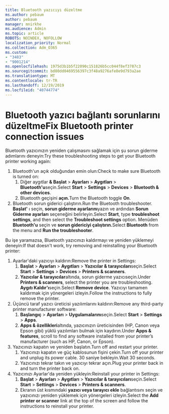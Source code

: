 ```yaml
---
title: Bluetooth yazıcıyı düzeltme
ms.author: pebaum
author: pebaum
manager: mnirkhe
ms.audience: Admin
ms.topic: article
ROBOTS: NOINDEX, NOFOLLOW
localization_priority: Normal
ms.collection: Adm_O365
ms.custom:
- "3483"
- "9001214"
ms.openlocfilehash: 1975d3b1b5f22090c151826b5cc044f8ef3787c3
ms.sourcegitcommit: bd80dd0469556397c3f48a9276afe8e9d793a2ae
ms.translationtype: MT
ms.contentlocale: tr-TR
ms.lasthandoff: 12/19/2019
ms.locfileid: "40744774"
---
```

# <a name="fix-bluetooth-printer-connection-issues"></a><span data-ttu-id="65b72-102">Bluetooth yazıcı bağlantı sorunlarını düzeltme</span><span class="sxs-lookup"><span data-stu-id="65b72-102">Fix Bluetooth printer connection issues</span></span>

<span data-ttu-id="65b72-103">Bluetooth yazıcınızın yeniden çalışmasını sağlamak için şu sorun giderme adımlarını deneyin:</span><span class="sxs-lookup"><span data-stu-id="65b72-103">Try these troubleshooting steps to get your Bluetooth printer working again:</span></span>


1. <span data-ttu-id="65b72-104">Bluetooth'un açık olduğundan emin olun:</span><span class="sxs-lookup"><span data-stu-id="65b72-104">Check to make sure Bluetooth is turned on:</span></span>
    1. <span data-ttu-id="65b72-105">Diğer aygıtlar **& Başlat** > **Ayarları** > **Aygıtları** > **Bluetooth'u**seçin.</span><span class="sxs-lookup"><span data-stu-id="65b72-105">Select **Start** > **Settings** > **Devices** > **Bluetooth & other devices**.</span></span>
    2. <span data-ttu-id="65b72-106">Bluetooth geçişini **açın.**</span><span class="sxs-lookup"><span data-stu-id="65b72-106">Turn the Bluetooth toggle **On**.</span></span>
2. <span data-ttu-id="65b72-107">Bluetooth sorun giderici çalıştırın.</span><span class="sxs-lookup"><span data-stu-id="65b72-107">Run the Bluetooth troubleshooter.</span></span> <br>
    <span data-ttu-id="65b72-108">**Başlat'** ı seçin, **sorun giderme ayarlarını**yazın ve ardından **Sorun Giderme ayarları** seçeneğini belirleyin.</span><span class="sxs-lookup"><span data-stu-id="65b72-108">Select **Start**, type **troubleshoot settings**, and then select the **Troubleshoot settings** option.</span></span> <span data-ttu-id="65b72-109">Menüden **Bluetooth'u** seçin ve **sorun gidericiyi çalıştırın.**</span><span class="sxs-lookup"><span data-stu-id="65b72-109">Select **Bluetooth** from the menu and **Run the troubleshooter**.</span></span>

<span data-ttu-id="65b72-110">Bu işe yaramazsa, Bluetooth yazıcınızı kaldırmayı ve yeniden yüklemeyi deneyin:</span><span class="sxs-lookup"><span data-stu-id="65b72-110">If that doesn't work, try removing and reinstalling your Bluetooth printer:</span></span>

1. <span data-ttu-id="65b72-111">Ayarlar'daki yazıcıyı kaldırın:</span><span class="sxs-lookup"><span data-stu-id="65b72-111">Remove the printer in Settings:</span></span>
    1. <span data-ttu-id="65b72-112">**Başlat** > **Ayarları** > **Aygıtları** > **Yazıcılar & tarayıcıları**seçin.</span><span class="sxs-lookup"><span data-stu-id="65b72-112">Select **Start** > **Settings** > **Devices** > **Printers & scanners**.</span></span>
    2. <span data-ttu-id="65b72-113">**Yazıcılar & tarayıcılar**altında, sorun giderme yazıcıseçin.</span><span class="sxs-lookup"><span data-stu-id="65b72-113">Under **Printers & scanners**, select the printer you are troubleshooting.</span></span> <span data-ttu-id="65b72-114">**Aygıtı Kaldır'ı**seçin.</span><span class="sxs-lookup"><span data-stu-id="65b72-114">Select **Remove device**.</span></span> <span data-ttu-id="65b72-115">Yazıcıyı tamamen kaldırmak için yönergeleri izleyin.</span><span class="sxs-lookup"><span data-stu-id="65b72-115">Follow the instructions to fully remove the printer.</span></span>
2. <span data-ttu-id="65b72-116">Üçüncü taraf yazıcı üreticisi yazılımlarını kaldırın:</span><span class="sxs-lookup"><span data-stu-id="65b72-116">Remove any third-party printer manufacturer software:</span></span>
    1. <span data-ttu-id="65b72-117">**Başlangıç** > **Ayarları** > **Uygulamalarını**seçin.</span><span class="sxs-lookup"><span data-stu-id="65b72-117">Select **Start** > **Settings** > **Apps**.</span></span>
    2. <span data-ttu-id="65b72-118">**Apps & özellikleri**altında, yazıcınızın üreticisinden (HP, Canon veya Epson gibi) yüklü yazılımları bulmak için kaydırın.</span><span class="sxs-lookup"><span data-stu-id="65b72-118">Under **Apps & features**, scroll to find any software installed from your printer’s manufacturer (such as HP, Canon, or Epson).</span></span>
3. <span data-ttu-id="65b72-119">Yazıcınızı kapatın ve yeniden başlatın.</span><span class="sxs-lookup"><span data-stu-id="65b72-119">Turn off and restart your printer.</span></span>
   1. <span data-ttu-id="65b72-120">Yazıcınızı kapatın ve güç kablosunun fişini çekin.</span><span class="sxs-lookup"><span data-stu-id="65b72-120">Turn off your printer and unplug its power cable.</span></span> <span data-ttu-id="65b72-121">30 saniye bekleyin.</span><span class="sxs-lookup"><span data-stu-id="65b72-121">Wait 30 seconds.</span></span> 
   2. <span data-ttu-id="65b72-122">Yazıcınızı tekrar takın ve yazıcıyı tekrar açın.</span><span class="sxs-lookup"><span data-stu-id="65b72-122">Plug your printer back in and turn the printer back on.</span></span>
4. <span data-ttu-id="65b72-123">Yazıcınızı Ayarlar'da yeniden yükleyin:</span><span class="sxs-lookup"><span data-stu-id="65b72-123">Reinstall your printer in Settings:</span></span>
    1. <span data-ttu-id="65b72-124">**Başlat** > **Ayarları** > **Aygıtları** > **Yazıcılar & tarayıcıları**seçin.</span><span class="sxs-lookup"><span data-stu-id="65b72-124">Select **Start** > **Settings** > **Devices** > **Printers & scanners**.</span></span>
    2. <span data-ttu-id="65b72-125">Ekranın üst kısmındaki **yazıcı veya tarayıcı ekle** bağlantısını seçin ve yazıcınızı yeniden yüklemek için yönergeleri izleyin.</span><span class="sxs-lookup"><span data-stu-id="65b72-125">Select the **Add printer or scanner** link at the top of the screen and follow the instructions to reinstall your printer.</span></span>
